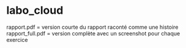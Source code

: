 # labo_cloud
rapport.pdf = version courte du rapport raconté comme une histoire
rapport_full.pdf = version complète avec un screenshot pour chaque exercice 

